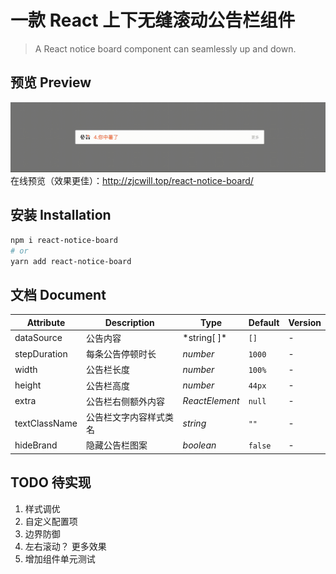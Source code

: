 # 一款 React 上下无缝滚动公告栏组件

> A React notice board component can seamlessly up and down.

## 预览 Preview

![](./intr.gif)
在线预览（效果更佳）：http://zjcwill.top/react-notice-board/

## 安装 Installation

```bash
npm i react-notice-board
# or
yarn add react-notice-board
```

## 文档 Document

| Attribute     | Description            | Type           | Default | Version |
| ------------- | ---------------------- | -------------- | ------- | ------- |
| dataSource    | 公告内容               | \*string[ ]\*  | `[]`    | \-      |
| stepDuration  | 每条公告停顿时长       | _number_       | `1000`  | \-      |
| width         | 公告栏长度             | _number_       | `100%`  | \-      |
| height        | 公告栏高度             | _number_       | `44px`  | \-      |
| extra         | 公告栏右侧额外内容     | _ReactElement_ | `null`  | \-      |
| textClassName | 公告栏文字内容样式类名 | _string_       | `""`    | \-      |
| hideBrand     | 隐藏公告栏图案         | _boolean_      | `false` | \-      |

## TODO 待实现

1.  样式调优
2.  自定义配置项
3.  边界防御
4.  左右滚动？ 更多效果
5.  增加组件单元测试

